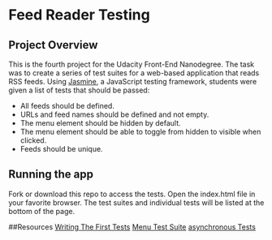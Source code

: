 # Feed Reader Testing

## Project Overview

This is the fourth project for the Udacity Front-End Nanodegree. The task was to create a series of test suites for a web-based application that reads RSS feeds. Using [Jasmine](https://jasmine.github.io/), a JavaScript testing framework, students were given a list of tests that should be passed:

* All feeds should be defined.
* URLs and feed names should be defined and not empty.
* The menu element should be hidden by default.
* The menu element should be able to toggle from hidden to visible when clicked.
* Feeds should be unique.

## Running the app

Fork or download this repo to access the tests. Open the index.html file in your favorite browser. The test suites and individual tests will be listed at the bottom of the page.

##Resources
[Writing The First Tests](https://matthewcranford.com/feed-reader-walkthrough-part-2-writing-the-first-tests/)
[Menu Test Suite](https://matthewcranford.com/feed-reader-walkthrough-part-3-menu-test-suite/)
[asynchronous Tests](https://github.com/bviengineer/frontend-nanodegree-feedreader/blob/0a7f3a0ac40663d4c910575a610ec4760d190de8/jasmine/spec/feedreader.js)

